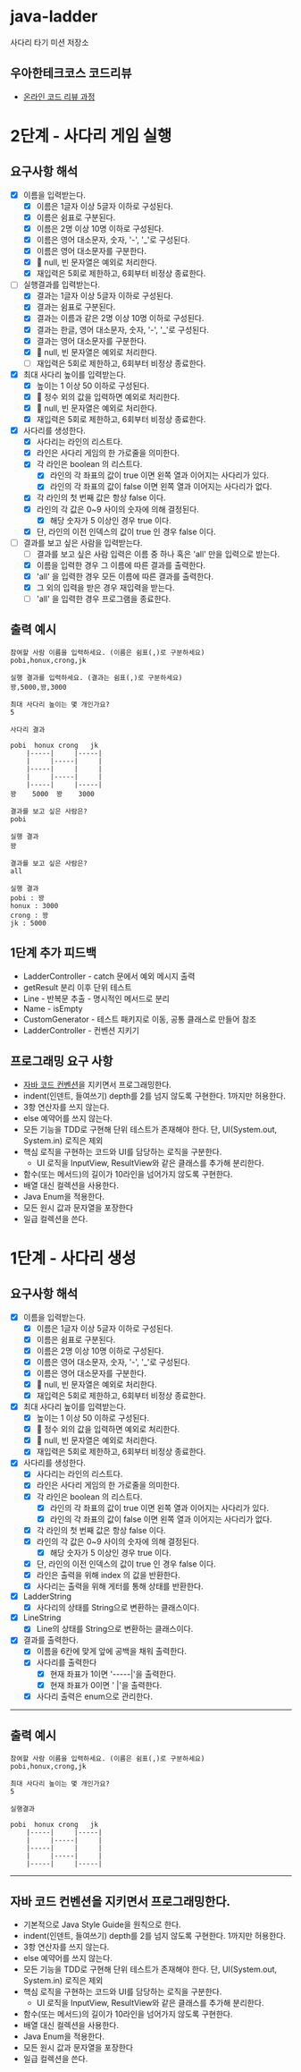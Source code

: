 # java-ladder

사다리 타기 미션 저장소

## 우아한테크코스 코드리뷰

- [온라인 코드 리뷰 과정](https://github.com/woowacourse/woowacourse-docs/blob/master/maincourse/README.md)

# 2단계 - 사다리 게임 실행

## 요구사항 해석

- [x] 이름을 입력받는다.
  - [x] 이름은 1글자 이상 5글자 이하로 구성된다.
  - [x] 이름은 쉼표로 구분된다.
  - [x] 이름은 2명 이상 10명 이하로 구성된다.
  - [x] 이름은 영어 대소문자, 숫자, '-', '_'로 구성된다.
  - [x] 이름은 영어 대소문자를 구분한다.
  - [x] 👀 null, 빈 문자열은 예외로 처리한다.
  - [x] 재입력은 5회로 제한하고, 6회부터 비정상 종료한다.

- [ ] 실행결과를 입력받는다.
  - [x] 결과는 1글자 이상 5글자 이하로 구성된다.
  - [x] 결과는 쉼표로 구분된다.
  - [x] 결과는 이름과 같은 2명 이상 10명 이하로 구성된다.
  - [x] 결과는 한글, 영어 대소문자, 숫자, '-', '_'로 구성된다.
  - [x] 결과는 영어 대소문자를 구분한다.
  - [x] 👀 null, 빈 문자열은 예외로 처리한다.
  - [ ] 재입력은 5회로 제한하고, 6회부터 비정상 종료한다.

- [x] 최대 사다리 높이를 입력받는다.
  - [x] 높이는 1 이상 50 이하로 구성된다.
  - [x] 👀 정수 외의 값을 입력하면 예외로 처리한다.
  - [x] 👀 null, 빈 문자열은 예외로 처리한다.
  - [x] 재입력은 5회로 제한하고, 6회부터 비정상 종료한다.

- [x] 사다리를 생성한다.
  - [x] 사다리는 라인의 리스트다.
  - [x] 라인은 사다리 게임의 한 가로줄을 의미한다.
  - [x] 각 라인은 boolean 의 리스트다.
    - [x] 라인의 각 좌표의 값이 true 이면 왼쪽 열과 이어지는 사다리가 있다.
    - [x] 라인의 각 좌표의 값이 false 이면 왼쪽 열과 이어지는 사다리가 없다.
  - [x] 각 라인의 첫 번째 값은 항상 false 이다.
  - [x] 라인의 각 값은 0~9 사이의 숫자에 의해 결정된다.
    - [x] 해당 숫자가 5 이상인 경우 true 이다.
  - [x] 단, 라인의 이전 인덱스의 값이 true 인 경우 false 이다.

- [ ] 결과를 보고 싶은 사람을 입력받는다.
  - [ ] 결과를 보고 싶은 사람 입력은 이름 중 하나 혹은 'all' 만을 입력으로 받는다.
  - [x] 이름을 입력한 경우 그 이름에 따른 결과를 출력한다.
  - [x] 'all' 을 입력한 경우 모든 이름에 따른 결과를 출력한다.
  - [x] 그 외의 입력을 받은 경우 재입력을 받는다.
  - [ ] 'all' 을 입력한 경우 프로그램을 종료한다.

## 출력 예시
```
참여할 사람 이름을 입력하세요. (이름은 쉼표(,)로 구분하세요)
pobi,honux,crong,jk

실행 결과를 입력하세요. (결과는 쉼표(,)로 구분하세요)
꽝,5000,꽝,3000

최대 사다리 높이는 몇 개인가요?
5

사다리 결과

pobi  honux crong   jk
    |-----|     |-----|
    |     |-----|     |
    |-----|     |     |
    |     |-----|     |
    |-----|     |-----|
꽝    5000  꽝    3000

결과를 보고 싶은 사람은?
pobi

실행 결과
꽝

결과를 보고 싶은 사람은?
all

실행 결과
pobi : 꽝
honux : 3000
crong : 꽝
jk : 5000
```

## 1단계 추가 피드백

- LadderController - catch 문에서 예외 메시지 출력
- getResult 분리 이후 단위 테스트
- Line - 반복문 추출 - 명시적인 메서드로 분리
- Name - isEmpty
- CustomGenerator - 테스트 패키지로 이동, 공통 클래스로 만들어 참조
- LadderController - 컨벤션 지키기

## 프로그래밍 요구 사항

- [자바 코드 컨벤션](https://github.com/woowacourse/woowacourse-docs/tree/main/styleguide/java)을 지키면서 프로그래밍한다.
- indent(인덴트, 들여쓰기) depth를 2를 넘지 않도록 구현한다. 1까지만 허용한다.
- 3항 연산자를 쓰지 않는다.
- else 예약어를 쓰지 않는다.
- 모든 기능을 TDD로 구현해 단위 테스트가 존재해야 한다. 단, UI(System.out, System.in) 로직은 제외
- 핵심 로직을 구현하는 코드와 UI를 담당하는 로직을 구분한다.
  - UI 로직을 InputView, ResultView와 같은 클래스를 추가해 분리한다.
- 함수(또는 메서드)의 길이가 10라인을 넘어가지 않도록 구현한다.
- 배열 대신 컬렉션을 사용한다.
- Java Enum을 적용한다.
- 모든 원시 값과 문자열을 포장한다
- 일급 컬렉션을 쓴다.


# 1단계 - 사다리 생성

## 요구사항 해석

- [x] 이름을 입력받는다.
  - [x] 이름은 1글자 이상 5글자 이하로 구성된다.
  - [x] 이름은 쉼표로 구분된다.
  - [x] 이름은 2명 이상 10명 이하로 구성된다.
  - [x] 이름은 영어 대소문자, 숫자, '-', '_'로 구성된다.
  - [x] 이름은 영어 대소문자를 구분한다.
  - [x] 👀 null, 빈 문자열은 예외로 처리한다.
  - [x] 재입력은 5회로 제한하고, 6회부터 비정상 종료한다.

- [x] 최대 사다리 높이를 입력받는다.
  - [x] 높이는 1 이상 50 이하로 구성된다.
  - [x] 👀 정수 외의 값을 입력하면 예외로 처리한다.
  - [x] 👀 null, 빈 문자열은 예외로 처리한다.
  - [x] 재입력은 5회로 제한하고, 6회부터 비정상 종료한다.

- [x] 사다리를 생성한다.
  - [x] 사다리는 라인의 리스트다.
  - [x] 라인은 사다리 게임의 한 가로줄을 의미한다.
  - [x] 각 라인은 boolean 의 리스트다.
    - [x] 라인의 각 좌표의 값이 true 이면 왼쪽 열과 이어지는 사다리가 있다.
    - [x] 라인의 각 좌표의 값이 false 이면 왼쪽 열과 이어지는 사다리가 없다.
  - [x] 각 라인의 첫 번째 값은 항상 false 이다.
  - [x] 라인의 각 값은 0~9 사이의 숫자에 의해 결정된다.
    - [x] 해당 숫자가 5 이상인 경우 true 이다.
  - [x] 단, 라인의 이전 인덱스의 값이 true 인 경우 false 이다.
  - [x] 라인은 출력을 위해 index 의 값을 반환한다.
  - [x] 사다리는 출력을 위해 게터를 통해 상태를 반환한다.

- [x] LadderString
  - [x] 사다리의 상태를 String으로 변환하는 클래스이다.

- [x] LineString
  - [x] Line의 상태를 String으로 변환하는 클래스이다.

- [x] 결과를 출력한다.
  - [x] 이름을 6칸에 맞게 앞에 공백을 채워 출력한다.
  - [x] 사다리를 출력한다
    - [x] 현재 좌표가 1이면 '-----|'을 출력한다.
    - [x] 현재 좌표가 0이면 '     |'을 출력한다.
  - [x] 사다리 출력은 enum으로 관리한다.

---

## 출력 예시
```
참여할 사람 이름을 입력하세요. (이름은 쉼표(,)로 구분하세요)
pobi,honux,crong,jk

최대 사다리 높이는 몇 개인가요?
5

실행결과

pobi  honux crong   jk
    |-----|     |-----|
    |     |-----|     |
    |-----|     |     |
    |     |-----|     |
    |-----|     |-----|
```

---

## 자바 코드 컨벤션을 지키면서 프로그래밍한다.
- 기본적으로 Java Style Guide을 원칙으로 한다.
- indent(인덴트, 들여쓰기) depth를 2를 넘지 않도록 구현한다. 1까지만 허용한다.
- 3항 연산자를 쓰지 않는다.
- else 예약어를 쓰지 않는다.
- 모든 기능을 TDD로 구현해 단위 테스트가 존재해야 한다. 단, UI(System.out, System.in) 로직은 제외
- 핵심 로직을 구현하는 코드와 UI를 담당하는 로직을 구분한다.
  - UI 로직을 InputView, ResultView와 같은 클래스를 추가해 분리한다.
- 함수(또는 메서드)의 길이가 10라인을 넘어가지 않도록 구현한다.
- 배열 대신 컬렉션을 사용한다.
- Java Enum을 적용한다.
- 모든 원시 값과 문자열을 포장한다
- 일급 컬렉션을 쓴다.